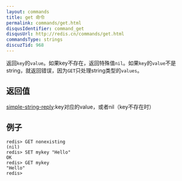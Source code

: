 ```yaml
---
layout: commands
title: get 命令
permalink: commands/get.html
disqusIdentifier: command_get
disqusUrl: http://redis.cn/commands/get.html
commandsType: strings
discuzTid: 968
---
```


返回`key`的`value`。如果key不存在，返回特殊值`nil`。如果`key`的`value`不是string，就返回错误，因为`GET`只处理string类型的`values`。

## 返回值

[simple-string-reply](/topics/protocol.html#simple-string-reply):key对应的value，或者nil（key不存在时）

## 例子

	redis> GET nonexisting
	(nil)
	redis> SET mykey "Hello"
	OK
	redis> GET mykey
	"Hello"
	redis> 
